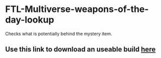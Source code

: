 # FTL-Multiverse-weapons-of-the-day-lookup

Checks what is potentially behind the mystery item.

## Use this link to download an useable build [here](https://drive.google.com/file/d/1vo5U7iROCLK7aXg2a8yD15pMG6-XwxLc/view?usp=sharing)

